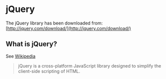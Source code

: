 # jQuery

The jQuery library has been downloaded from: [http://jquery.com/download/](http://jquery.com/download/)

## What is jQuery?
See [Wikipedia](https://en.wikipedia.org/wiki/JQuery)

> jQuery is a cross-platform JavaScript library designed to simplify the client-side scripting of HTML.

